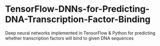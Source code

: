 # TensorFlow-DNNs-for-Predicting-DNA-Transcription-Factor-Binding
Deep neural networks implemented in TensorFlow &amp; Python for predicting whether transcription factors will bind to given DNA sequences
